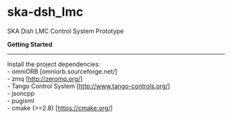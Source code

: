 # ska-dsh_lmc
SKA Dish LMC Control System Prototype

**Getting Started**  
___
Install the project dependencies:  
	- omniORB [omniorb.sourceforge.net/]  
	- zmq [http://zeromq.org/]  
	- Tango Control System [http://www.tango-controls.org/]  
	- jsoncpp  
	- pugixml  
	- cmake (>=2.8) [https://cmake.org/]

